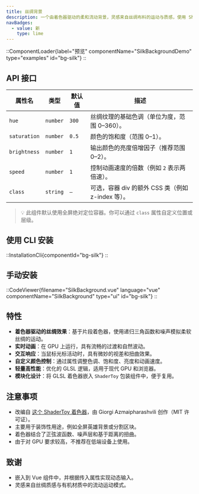 ```yaml
---
title: 丝绸背景
description: 一个由着色器驱动的柔和流动背景，灵感来自丝绸布料的运动与质感，使用 ShaderToy 渲染。
navBadges:
  - value: 新
    type: lime
---
```


::ComponentLoader{label="预览" componentName="SilkBackgroundDemo" type="examples" id="bg-silk"}
::

## API 接口

| 属性名       | 类型     | 默认值 | 描述                                              |
| ------------ | -------- | ------ | ------------------------------------------------- |
| `hue`        | `number` | `300`  | 丝绸纹理的基础色调（单位为度，范围 0–360）。      |
| `saturation` | `number` | `0.5`  | 颜色的饱和度（范围 0–1）。                        |
| `brightness` | `number` | `1`    | 输出颜色的亮度倍增因子（推荐范围 0–2）。          |
| `speed`      | `number` | `1`    | 控制动画速度的倍数（例如 `2` 表示两倍速）。       |
| `class`      | `string` | `—`    | 可选，容器 div 的额外 CSS 类（例如 z-index 等）。 |

> 💡 此组件默认使用全屏绝对定位容器。你可以通过 `class` 属性自定义位置或层级。

## 使用 CLI 安装

::InstallationCli{componentId="bg-silk"}
::

## 手动安装

::CodeViewer{filename="SilkBackground.vue" language="vue" componentName="SilkBackground" type="ui" id="bg-silk"}
::

## 特性

- **着色器驱动的丝绸效果**：基于片段着色器，使用递归三角函数和噪声模拟柔软丝绸的运动。
- **实时动画**：在 GPU 上运行，具有流畅的过渡和自然波动。
- **交互响应**：当鼠标光标活动时，具有微妙的视差和扭曲效果。
- **自定义颜色控制**：通过属性调整色调、饱和度、亮度和动画速度。
- **轻量高性能**：优化的 GLSL 逻辑，适用于现代 GPU 和浏览器。
- **模块化设计**：将 GLSL 着色器嵌入 `ShaderToy` 包装组件中，便于复用。

## 注意事项

- 改编自 [这个 ShaderToy 着色器](https://www.shadertoy.com/view/X3yXRd)，由 Giorgi Azmaipharashvili 创作（MIT 许可证）。
- 主要用于装饰性用途，例如全屏英雄背景或分割区块。
- 着色器结合了正弦波函数、噪声层和基于距离的扭曲。
- 由于对 GPU 要求较高，不推荐在低端设备上使用。

## 致谢

- 嵌入到 Vue 组件中，并根据传入属性实现动态输入。
- 灵感来自丝绸质感与有机材质中的流动运动模式。
